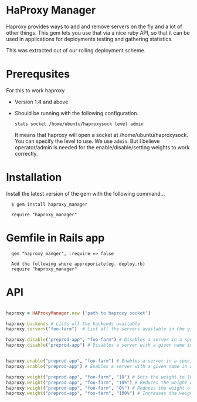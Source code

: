 HaProxy Manager
===============

Haproxy provides ways to add and remove servers on the fly and a lot of other things. This gem lets you use that via a nice ruby API, so that it can be used in applications for deployments testing and gathering statistics.

This was extracted out of our rolling deployment scheme.

Prerequsites
=============

For this to work haproxy 

* Version 1.4 and above

* Should be running with the following configuration.

  `stats socket /home/ubuntu/haproxysock level admin`

  It means that haproxy will open a socket at /home/ubuntu/haproxysock. You can specify the level to use. We use `admin`. But I believe operator/admin is needed for the enable/disable/setting weights to work correctly.

Installation
==============
  Install the latest version of the gem with the following command...

      $ gem install haproxy_manager

      require "haproxy_manager"

  # Gemfile in Rails app
      gem "haproxy_manger", :require => false

      Add the following where approporiate(eg. deploy.rb)
      require "haproxy_manager"

API
======
```Ruby

haproxy = HAProxyManager.new ('path to haproxy socket')

haproxy.backends # Lists all the backends available
haproxy.servers("foo-farm")  # List all the servers available in the given backend

haproxy.disable("preprod-app", "foo-farm") # Disables a server in a specific farm
haproxy.disable("preprod-app") # Disables a server with a given name in all the available backends


haproxy.enable("preprod-app", "foo-farm") # Enables a server in a specific farm
haproxy.enable("preprod-app") # Enables a server with a given name in all the available backends

haproxy.weight("preprod-app", "foo-farm", "10") # Sets the weight to 10. The value can be between 0 - 255
haproxy.weight("preprod-app", "foo-farm", "10%") # Reduces the weight of the server by 10%(of the value specified in the config)
haproxy.weight("preprod-app", "foo-farm", "0%") # Reduces the weight of the server to 0. Useful for disabling the server.
haproxy.weight("preprod-app", "foo-farm", "100%") # Increases the weight to the original configuration value. useful to bring the server back up after reducing the weight to 0%
```